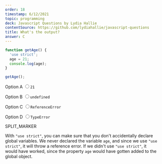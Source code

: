 ```yaml
---
order: 18
timestamp: 6/12/2021
topic: programming
deck: Javascript Questions by Lydia Hallie
contentSource: https://github.com/lydiahallie/javascript-questions
title: What's the output?
answer: C
---
```


  

```javascript
function getAge() {
  'use strict';
  age = 21;
  console.log(age);
}

getAge();
```


<label for="option-A">Option A</label>
<input type="radio" name="answer-option" id="option-A" value="A">`21`</input>
    

<label for="option-B">Option B</label>
<input type="radio" name="answer-option" id="option-B" value="B">`undefined`</input>
    

<label for="option-C">Option C</label>
<input type="radio" name="answer-option" id="option-C" value="C">`ReferenceError`</input>
    

<label for="option-D">Option D</label>
<input type="radio" name="answer-option" id="option-D" value="D">`TypeError`</input>
    




SPLIT_MARKER

With `"use strict"`, you can make sure that you don't accidentally declare global variables. We never declared the variable `age`, and since we use `"use strict"`, it will throw a reference error. If we didn't use `"use strict"`, it would have worked, since the property `age` would have gotten added to the global object.



